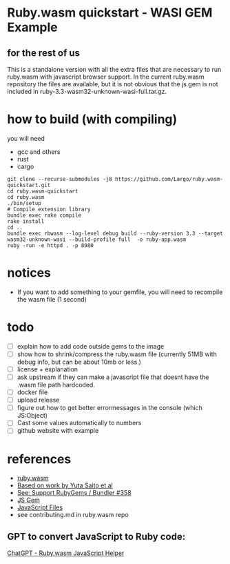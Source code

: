# Ruby.wasm quickstart - WASI GEM Example
## for the rest of us

This is a standalone version with all the extra files that are necessary to run ruby.wasm with javascript browser support. In the current ruby.wasm repository the files are available, but it is not obvious that the js gem is not included in ruby-3.3-wasm32-unknown-wasi-full.tar.gz.

# how to build (with compiling)

you will need
- gcc and others 
- rust
- cargo

```shell
git clone --recurse-submodules -j8 https://github.com/Largo/ruby.wasm-quickstart.git
cd ruby.wasm-quickstart
cd ruby.wasm
./bin/setup
# Compile extension library
bundle exec rake compile
rake install
cd ..
bundle exec rbwasm --log-level debug build --ruby-version 3.3 --target wasm32-unknown-wasi --build-profile full  -o ruby-app.wasm
ruby -run -e httpd . -p 8080
```

# notices
- If you want to add something to your gemfile, you will need to recompile the wasm file (1 second)

# todo
- [ ] explain how to add  code outside gems to the image
- [ ] show how to shrink/compress the ruby.wasm file (currently 51MB with debug info, but can be about 10mb or less.)
- [ ] license + explanation
- [ ] ask upstream if they can make a javascript file that doesnt have the .wasm file path hardcoded. 
- [ ] docker file
- [ ] upload release
- [ ] figure out how to get better errormessages in the console (which JS:Object)
- [ ] Cast some values automatically to numbers
- [ ] github website with example

# references

- [ruby.wasm](https://github.com/ruby/ruby.wasm)
- [Based on work by Yuta Saito et al](https://github.com/kateinoigakukun)
- [See: Support RubyGems / Bundler #358 ](https://github.com/ruby/ruby.wasm/pull/358)
- [JS Gem](https://github.com/ruby/ruby.wasm/tree/main/packages/gems/js)
- [JavaScript Files](https://github.com/ruby/ruby.wasm/tree/main/packages/npm-packages/ruby-3.3-wasm-wasi)
- see contributing.md in ruby.wasm repo

## GPT to convert JavaScript to Ruby code:

[ChatGPT - Ruby.wasm JavaScript Helper](https://chat.openai.com/g/g-BrA8GwiLU-ruby-wasm-javascript-helper)